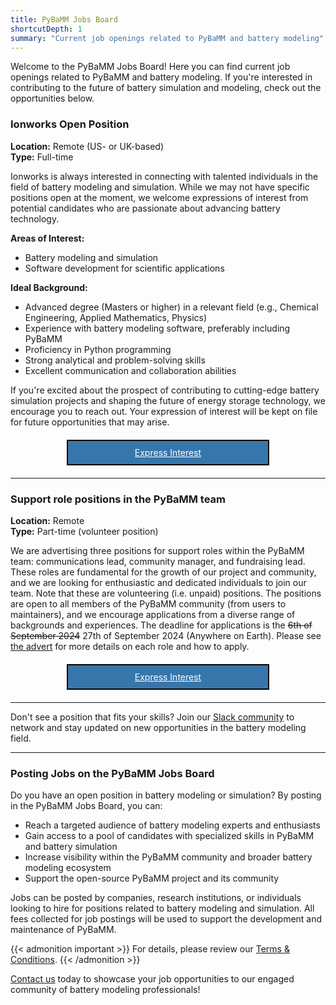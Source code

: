```yaml
---
title: PyBaMM Jobs Board
shortcutDepth: 1
summary: "Current job openings related to PyBaMM and battery modeling"
---
```


Welcome to the PyBaMM Jobs Board! Here you can find current job openings related to PyBaMM and battery modeling. If you're interested in contributing to the future of battery simulation and modeling, check out the opportunities below.

### Ionworks Open Position

**Location:** Remote (US- or UK-based)
</br>
**Type:** Full-time

Ionworks is always interested in connecting with talented individuals in the field of battery modeling and simulation. While we may not have specific positions open at the moment, we welcome expressions of interest from potential candidates who are passionate about advancing battery technology.

**Areas of Interest:**

- Battery modeling and simulation
- Software development for scientific applications

**Ideal Background:**

- Advanced degree (Masters or higher) in a relevant field (e.g., Chemical Engineering, Applied Mathematics, Physics)
- Experience with battery modeling software, preferably including PyBaMM
- Proficiency in Python programming
- Strong analytical and problem-solving skills
- Excellent communication and collaboration abilities

If you're excited about the prospect of contributing to cutting-edge battery simulation projects and shaping the future of energy storage technology, we encourage you to reach out. Your expression of interest will be kept on file for future opportunities that may arise.

<div style="border: 2px solid #000; text-align: center; padding: 10px; margin: 20px auto; max-width: 300px; background-color: #3776AB;">
    <a href="mailto:hr@ionworks.com?subject=Ionworks%20open%20position%20(from%20PyBaMM%20jobs%20board)" class="button" style="color: white;">Express Interest</a>
</div>

---

### Support role positions in the PyBaMM team

**Location:** Remote
</br>
**Type:** Part-time (volunteer position)

We are advertising three positions for support roles within the PyBaMM team: communications lead, community manager, and fundraising lead. These roles are fundamental for the growth of our project and community, and we are looking for enthusiastic and dedicated individuals to join our team. Note that these are volunteering (i.e. unpaid) positions. The positions are open to all members of the PyBaMM community (from users to maintainers), and we encourage applications from a diverse range of backgrounds and experiences. The deadline for applications is the ~~6th of September 2024~~ 27th of September 2024 (Anywhere on Earth). Please see [the advert](/news/2024/07/15/role-adverts/) for more details on each role and how to apply.

<div style="border: 2px solid #000; text-align: center; padding: 10px; margin: 20px auto; max-width: 300px; background-color: #3776AB;">
    <a href="mailto:pybamm@pybamm.org" class="button" style="color: white;">Express Interest</a>
</div>

---

Don't see a position that fits your skills? Join our [Slack community](https://pybamm.org/slack/) to network and stay updated on new opportunities in the battery modeling field.

---

### Posting Jobs on the PyBaMM Jobs Board

Do you have an open position in battery modeling or simulation? By posting in the PyBaMM Jobs Board, you can:

- Reach a targeted audience of battery modeling experts and enthusiasts
- Gain access to a pool of candidates with specialized skills in PyBaMM and battery simulation
- Increase visibility within the PyBaMM community and broader battery modeling ecosystem
- Support the open-source PyBaMM project and its community

Jobs can be posted by companies, research institutions, or individuals looking to hire for positions related to battery modeling and simulation. All fees collected for job postings will be used to support the development and maintenance of PyBaMM.

{{< admonition important >}}
For details, please review our [Terms & Conditions](/jobs-t-and-c/).
{{< /admonition >}}

[Contact us](mailto:pybamm@pybamm.org) today to showcase your job opportunities to our engaged community of battery modeling professionals!
